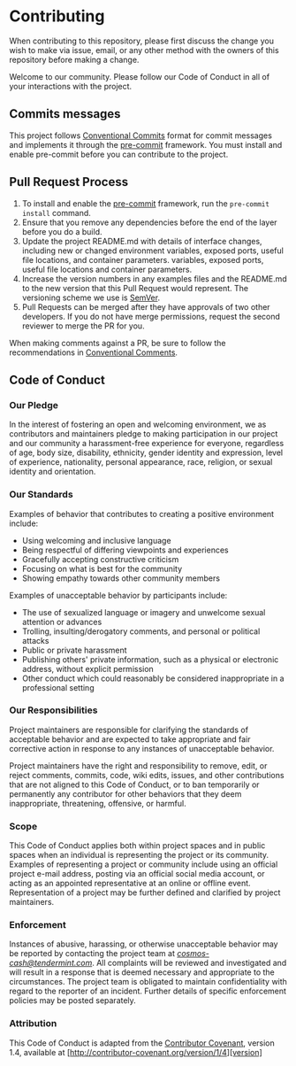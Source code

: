 # Contributing

When contributing to this repository, please first discuss the change you wish to make via issue,
email, or any other method with the owners of this repository before making a change.

Welcome to our community. Please follow our Code of Conduct in all of your interactions with the project. 

## Commits messages

This project follows [Conventional Commits](https://www.conventionalcommits.org/en/v1.0.0/#summary) format for commit messages and implements it through the [pre-commit](https://pre-commit.com/) framework. You must install and enable pre-commit before you can contribute to the project. 


## Pull Request Process

1. To install and enable the [pre-commit](https://pre-commit.com/) framework, run the `pre-commit install` command.
1. Ensure that you remove any dependencies before the end of the layer before you do a build.
2. Update the project README.md with details of interface changes, including new or changed environment 
   variables, exposed ports, useful file locations, and container parameters.
   variables, exposed ports, useful file locations and container parameters.
3. Increase the version numbers in any examples files and the README.md to the new version that this
   Pull Request would represent. The versioning scheme we use is [SemVer](http://semver.org/).
4. Pull Requests can be merged after they have approvals of two other developers. 
   If you do not have merge permissions, request the second reviewer to merge the PR for you.

When making comments against a PR, be sure to follow the recommendations in [Conventional Comments](https://conventionalcomments.org/).

## Code of Conduct

### Our Pledge

In the interest of fostering an open and welcoming environment, we as
contributors and maintainers pledge to making participation in our project and
our community a harassment-free experience for everyone, regardless of age, body
size, disability, ethnicity, gender identity and expression, level of experience,
nationality, personal appearance, race, religion, or sexual identity and
orientation.

### Our Standards

Examples of behavior that contributes to creating a positive environment
include:

* Using welcoming and inclusive language
* Being respectful of differing viewpoints and experiences
* Gracefully accepting constructive criticism
* Focusing on what is best for the community
* Showing empathy towards other community members

Examples of unacceptable behavior by participants include:

* The use of sexualized language or imagery and unwelcome sexual attention or
  advances
* Trolling, insulting/derogatory comments, and personal or political attacks
* Public or private harassment
* Publishing others' private information, such as a physical or electronic
  address, without explicit permission
* Other conduct which could reasonably be considered inappropriate in a
  professional setting

### Our Responsibilities

Project maintainers are responsible for clarifying the standards of acceptable
behavior and are expected to take appropriate and fair corrective action in
response to any instances of unacceptable behavior.

Project maintainers have the right and responsibility to remove, edit, or
reject comments, commits, code, wiki edits, issues, and other contributions
that are not aligned to this Code of Conduct, or to ban temporarily or
permanently any contributor for other behaviors that they deem inappropriate,
threatening, offensive, or harmful.

### Scope

This Code of Conduct applies both within project spaces and in public spaces
when an individual is representing the project or its community. Examples of
representing a project or community include using an official project e-mail
address, posting via an official social media account, or acting as an appointed
representative at an online or offline event. Representation of a project may be
further defined and clarified by project maintainers.

### Enforcement

Instances of abusive, harassing, or otherwise unacceptable behavior may be
reported by contacting the project team at *cosmos-cash@tendermint.com*. All
complaints will be reviewed and investigated and will result in a response that
is deemed necessary and appropriate to the circumstances. The project team is
obligated to maintain confidentiality with regard to the reporter of an incident.
Further details of specific enforcement policies may be posted separately.

### Attribution

This Code of Conduct is adapted from the [Contributor Covenant][homepage], version 1.4,
available at [http://contributor-covenant.org/version/1/4][version]

[homepage]: http://contributor-covenant.org
[version]: http://contributor-covenant.org/version/1/4/
